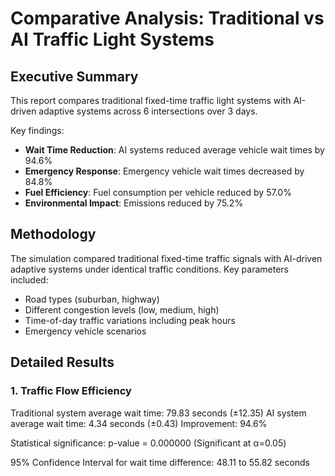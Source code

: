 # Comparative Analysis: Traditional vs AI Traffic Light Systems

## Executive Summary

This report compares traditional fixed-time traffic light systems with AI-driven adaptive systems across 6 intersections over 3 days.

Key findings:
- **Wait Time Reduction**: AI systems reduced average vehicle wait times by 94.6%
- **Emergency Response**: Emergency vehicle wait times decreased by 84.8%
- **Fuel Efficiency**: Fuel consumption per vehicle reduced by 57.0%
- **Environmental Impact**: Emissions reduced by 75.2%

## Methodology

The simulation compared traditional fixed-time traffic signals with AI-driven adaptive systems under identical traffic conditions.
Key parameters included:
- Road types (suburban, highway)
- Different congestion levels (low, medium, high)
- Time-of-day traffic variations including peak hours
- Emergency vehicle scenarios

## Detailed Results

### 1. Traffic Flow Efficiency

Traditional system average wait time: 79.83 seconds (±12.35)
AI system average wait time: 4.34 seconds (±0.43)
Improvement: 94.6%

Statistical significance: p-value = 0.000000 (Significant at α=0.05)

95% Confidence Interval for wait time difference: 48.11 to 55.82 seconds